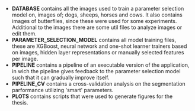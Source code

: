 - **DATABASE** contains all the images used to train a parameter selection model on, images of; dogs, sheeps, horses and cows. It also contains images of butterflies, since these were used for some experiments. Additional to the images there are some util files to analyze images or edit them.
- **PARAMETER_SELECTION_MODEL** contains all model training files, these are XGBoost, neural network and one-shot learner trainers based on images, hidden layer representations or manually selected features per image.
- **PIPELINE** contains a pipeline of an executable version of the application, in wich the pipeline gives feedback to the parameter selection model such that it can gradually improve itself.
- **PIPELINE_CV** contains a cross-validation analysis on the segmentation parformance utilizing 'smart' parameters.
- **PLOTS** contains scripts that were used to generate figures for the thesis.
